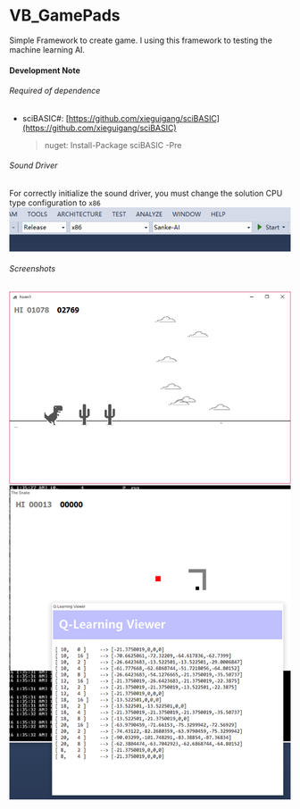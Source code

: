 # VB_GamePads

Simple Framework to create game. I using this framework to testing the machine learning AI.

#### Development Note

###### Required of dependence

+ sciBASIC#: [https://github.com/xieguigang/sciBASIC](https://github.com/xieguigang/sciBASIC)
  > nuget: Install-Package sciBASIC -Pre

###### Sound Driver

For correctly initialize the sound driver, you must change the solution CPU type configuration to ``x86``
![](./images/x86.png)


###### Screenshots

![](./images/screenshot.bmp)
![](./AI/QL_AI/demo.png)